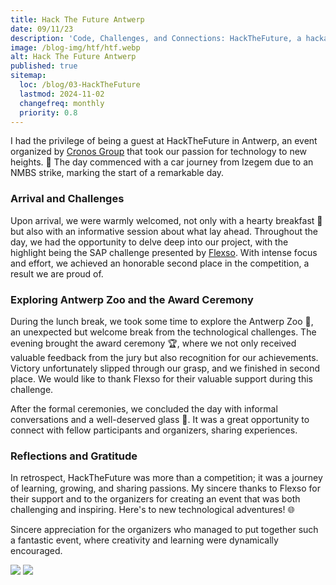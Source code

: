 ```yaml
---
title: Hack The Future Antwerp
date: 09/11/23
description: 'Code, Challenges, and Connections: HackTheFuture, a hackathon organized by the Cronos Group'
image: /blog-img/htf/htf.webp
alt: Hack The Future Antwerp
published: true
sitemap:
  loc: /blog/03-HackTheFuture
  lastmod: 2024-11-02
  changefreq: monthly
  priority: 0.8
---
```


I had the privilege of being a guest at HackTheFuture in Antwerp, an event organized by [Cronos Group](https://cronos-groep.be/) that took our passion for technology to new heights. 🚀 The day commenced with a car journey from Izegem due to an NMBS strike, marking the start of a remarkable day.

### Arrival and Challenges

Upon arrival, we were warmly welcomed, not only with a hearty breakfast 🍳 but also with an informative session about what lay ahead. Throughout the day, we had the opportunity to delve deep into our project, with the highlight being the SAP challenge presented by [Flexso](https://www.flexso.com/en). With intense focus and effort, we achieved an honorable second place in the competition, a result we are proud of.

### Exploring Antwerp Zoo and the Award Ceremony

During the lunch break, we took some time to explore the Antwerp Zoo 🦓, an unexpected but welcome break from the technological challenges. The evening brought the award ceremony 🏆, where we not only received valuable feedback from the jury but also recognition for our achievements.
Victory unfortunately slipped through our grasp, and we finished in second place. We would like to thank Flexso for their valuable support during this challenge.

After the formal ceremonies, we concluded the day with informal conversations and a well-deserved glass 🥂. It was a great opportunity to connect with fellow participants and organizers, sharing experiences.

### Reflections and Gratitude

In retrospect, HackTheFuture was more than a competition; it was a journey of learning, growing, and sharing passions. My sincere thanks to Flexso for their support and to the organizers for creating an event that was both challenging and inspiring. Here's to new technological adventures! 🌐

Sincere appreciation for the organizers who managed to put together such a fantastic event, where creativity and learning were dynamically encouraged.

<img src="/blog-img/htf/htf2.webp"  />
<img src="/blog-img/htf/htf3.webp"  />
